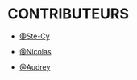 # CONTRIBUTEURS

- [@Ste-Cy](https://github.com/Ste-Cy)

- [@Nicolas](https://github.com/Septume)

- [@Audrey](https://github.com/AudreyCa)
